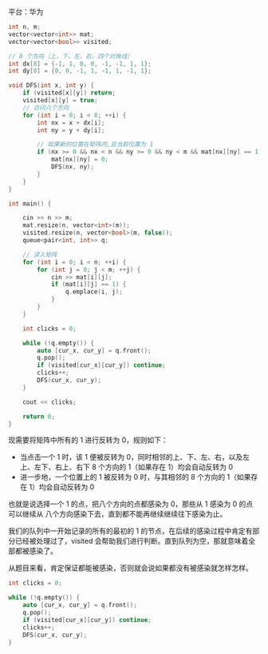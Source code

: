 平台：华为

```c++
int n, m;
vector<vector<int>> mat;
vector<vector<bool>> visited;

// 8 个方向（上，下，左，右，四个对角线）
int dx[8] = {-1, 1, 0, 0, -1, -1, 1, 1};
int dy[8] = {0, 0, -1, 1, -1, 1, -1, 1};

void DFS(int x, int y) {
	if (visited[x][y]) return;
	visited[x][y] = true;
	// 访问八个方向
	for (int i = 0; i < 8; ++i) {
		int nx = x + dx[i];
		int ny = y + dy[i];

		// 如果新的位置在矩阵内,且当前位置为 1
		if (nx >= 0 && nx < n && ny >= 0 && ny < m && mat[nx][ny] == 1) {
			mat[nx][ny] = 0;
			DFS(nx, ny);
		}
	}
}

int main() {

	cin >> n >> m;
	mat.resize(n, vector<int>(m));
	visited.resize(n, vector<bool>(m, false));
	queue<pair<int, int>> q;

	// 读入矩阵
	for (int i = 0; i < n; ++i) {
		for (int j = 0; j < m; ++j) {
			cin >> mat[i][j];
			if (mat[i][j] == 1) {
				q.emplace(i, j);
			}
		}
	}

	int clicks = 0;

	while (!q.empty()) {
		auto [cur_x, cur_y] = q.front();
		q.pop();
		if (visited[cur_x][cur_y]) continue;
		clicks++;
		DFS(cur_x, cur_y);
	}

	cout << clicks;

	return 0;
}

```

现需要将矩阵中所有的 1 进行反转为 0，规则如下：

- 当点击一个 1 时，该 1 便被反转为 0，同时相邻的上、下、左、右，以及左上、左下、右上、右下 8  个方向的 1（如果存在 1）均会自动反转为 0
- 进一步地，一个位置上的 1 被反转为 0 时，与其相邻的 8 个方向的 1（如果存在 1）均会自动反转为 0

也就是说选择一个 1 的点，把八个方向的点都感染为 0，那些从 1 感染为 0 的点可以继续从 八个方向感染下去，直到都不能再继续继续往下感染为止。

我们的队列中一开始记录的所有的最初的 1 的节点，在后续的感染过程中肯定有部分已经被处理过了，visited 会帮助我们进行判断。直到队列为空，那就意味着全部都被感染了。

从题目来看，肯定保证都能被感染，否则就会说如果都没有被感染就怎样怎样。

```C++
int clicks = 0;

while (!q.empty()) {
    auto [cur_x, cur_y] = q.front();
    q.pop();
    if (visited[cur_x][cur_y]) continue;
    clicks++;
    DFS(cur_x, cur_y);
}
```


